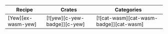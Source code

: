 | Recipe | Crates | Categories |
|--------|--------|------------|
| [Yew][ex-wasm-yew] | [![yew][c-yew-badge]][c-yew] | [![cat-wasm][cat-wasm-badge]][cat-wasm] |
